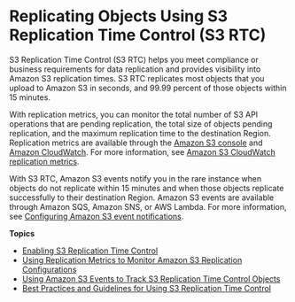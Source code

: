 # Replicating Objects Using S3 Replication Time Control \(S3 RTC\)<a name="replication-time-control"></a>

S3 Replication Time Control \(S3 RTC\) helps you meet compliance or business requirements for data replication and provides visibility into Amazon S3 replication times\. S3 RTC replicates most objects that you upload to Amazon S3 in seconds, and 99\.99 percent of those objects within 15 minutes\. 

With replication metrics, you can monitor the total number of S3 API operations that are pending replication, the total size of objects pending replication, and the maximum replication time to the destination Region\. Replication metrics are available through the [Amazon S3 console](https://console.aws.amazon.com/s3/) and [Amazon CloudWatch](https://docs.aws.amazon.com/AmazonCloudWatch/latest/DeveloperGuide/)\. For more information, see [Amazon S3 CloudWatch replication metrics](cloudwatch-monitoring.md#s3-cloudwatch-replication-metrics)\.

With S3 RTC, Amazon S3 events notify you in the rare instance when objects do not replicate within 15 minutes and when those objects replicate successfully to their destination Region\. Amazon S3 events are available through Amazon SQS, Amazon SNS, or AWS Lambda\. For more information, see [ Configuring Amazon S3 event notifications](NotificationHowTo.md)\.

**Topics**
+ [Enabling S3 Replication Time Control](enabling-replication-time-control.md)
+ [Using Replication Metrics to Monitor Amazon S3 Replication Configurations](using-replication-metrics.md)
+ [Using Amazon S3 Events to Track S3 Replication Time Control Objects](using-s3-events-to-track-rtc.md)
+ [Best Practices and Guidelines for Using S3 Replication Time Control](rtc-best-practices.md)